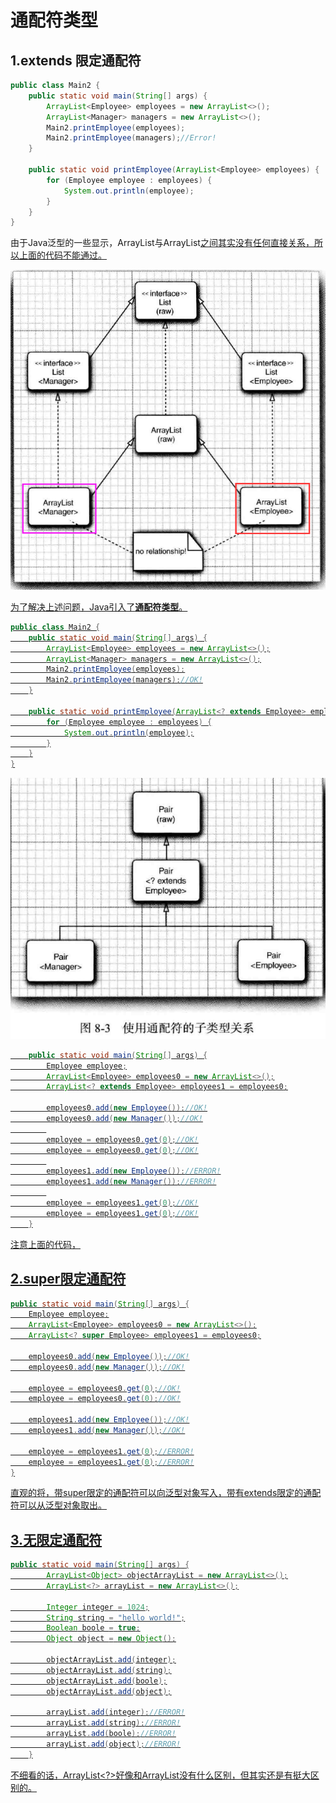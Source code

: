 # 通配符类型

## 1.extends 限定通配符

```java
public class Main2 {
    public static void main(String[] args) {
        ArrayList<Employee> employees = new ArrayList<>();
        ArrayList<Manager> managers = new ArrayList<>();
        Main2.printEmployee(employees);
        Main2.printEmployee(managers);//Error!
    }

    public static void printEmployee(ArrayList<Employee> employees) {
        for (Employee employee : employees) {
            System.out.println(employee);
        }
    }
}
```

由于Java泛型的一些显示，ArrayList<T>与ArrayList<U>之间其实没有任何直接关系，所以上面的代码不能通过。

![image-20200418201436840](markdown/通配符类型.assets/image-20200418201436840.png)

为了解决上述问题，Java引入了**通配符类型**。

```java
public class Main2 {
    public static void main(String[] args) {
        ArrayList<Employee> employees = new ArrayList<>();
        ArrayList<Manager> managers = new ArrayList<>();
        Main2.printEmployee(employees);
        Main2.printEmployee(managers);//OK!
    }

    public static void printEmployee(ArrayList<? extends Employee> employees) {
        for (Employee employee : employees) {
            System.out.println(employee);
        }
    }
}
```

![image-20200418201820917](markdown/通配符类型.assets/image-20200418201820917.png)

```java
    public static void main(String[] args) {
        Employee employee;
        ArrayList<Employee> employees0 = new ArrayList<>();
        ArrayList<? extends Employee> employees1 = employees0;

        employees0.add(new Employee());//OK!
        employees0.add(new Manager());//OK!
        
        employee = employees0.get(0);//OK!
        employee = employees0.get(0);//OK!
        
        employees1.add(new Employee());//ERROR!
        employees1.add(new Manager());//ERROR!
        
        employee = employees1.get(0);//OK!
        employee = employees1.get(0);//OK!
    }
```

注意上面的代码，

## 2.super限定通配符

```java
public static void main(String[] args) {
    Employee employee;
    ArrayList<Employee> employees0 = new ArrayList<>();
    ArrayList<? super Employee> employees1 = employees0;

    employees0.add(new Employee());//OK!
    employees0.add(new Manager());//OK!

    employee = employees0.get(0);//OK!
    employee = employees0.get(0);//OK!

    employees1.add(new Employee());//OK!
    employees1.add(new Manager());//OK!

    employee = employees1.get(0);//ERROR!
    employee = employees1.get(0);//ERROR!
}
```

直观的将，带super限定的通配符可以向泛型对象写入，带有extends限定的通配符可以从泛型对象取出。

## 3.无限定通配符

```java
public static void main(String[] args) {
        ArrayList<Object> objectArrayList = new ArrayList<>();
        ArrayList<?> arrayList = new ArrayList<>();

        Integer integer = 1024;
        String string = "hello world!";
        Boolean boole = true;
        Object object = new Object();

        objectArrayList.add(integer);
        objectArrayList.add(string);
        objectArrayList.add(boole);
        objectArrayList.add(object);

        arrayList.add(integer);//ERROR!
        arrayList.add(string);//ERROR!
        arrayList.add(boole);//ERROR!
        arrayList.add(object);//ERROR!
    }
```

不细看的话，ArrayList<?>好像和ArrayList<Object>没有什么区别，但其实还是有挺大区别的。

